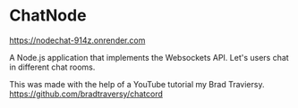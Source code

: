 # ChatNode

https://nodechat-914z.onrender.com

A Node.js application that implements the Websockets API. Let's users chat in different chat rooms.

This was made with the help of a YouTube tutorial my Brad Traviersy.
https://github.com/bradtraversy/chatcord